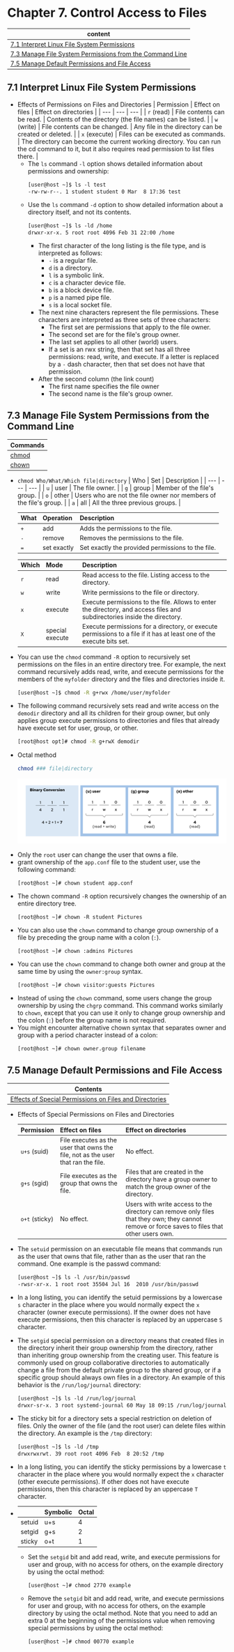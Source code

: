 # Chapter 7. Control Access to Files

| content |
| --- |
| [7.1 Interpret Linux File System Permissions](#7.1) |
| [7.3 Manage File System Permissions from the Command Line](#7.3) |
| [7.5 Manage Default Permissions and File Access](#7.5) |


<a name="7.1"></a>
## 7.1 Interpret Linux File System Permissions

* Effects of Permissions on Files and Directories
  | Permission | Effect on files | Effect on directories |
  | --- | --- | --- |
  | ```r``` (read) | File contents can be read. | Contents of the directory (the file names) can be listed. |
  | ```w``` (write) | File contents can be changed. | Any file in the directory can be created or deleted. |
  | ```x``` (execute) | Files can be executed as commands. | The directory can become the current working directory. You can run the cd command to it, but it also requires read permission to list files there. |
  * The ```ls``` command ```-l``` option shows detailed information about permissions and ownership:
    ```console
    [user@host ~]$ ls -l test
    -rw-rw-r--. 1 student student 0 Mar  8 17:36 test
    ```
  * Use the ```ls``` command ```-d``` option to show detailed information about a directory itself, and not its contents.
    ```console
    [user@host ~]$ ls -ld /home
    drwxr-xr-x. 5 root root 4096 Feb 31 22:00 /home
    ```
    * The first character of the long listing is the file type, and is interpreted as follows:
      * ```-``` is a regular file.
      * ```d``` is a directory.
      * ```l``` is a symbolic link.
      * ```c``` is a character device file.
      * ```b``` is a block device file.
      * ```p``` is a named pipe file.
      * ```s``` is a local socket file.
    * The next nine characters represent the file permissions. These characters are interpreted as three sets of three characters: 
        * The first set are permissions that apply to the file owner. 
        * The second set are for the file's group owner.
        * The last set applies to all other (world) users. 
        * If a set is an rwx string, then that set has all three permissions: read, write, and execute. If a letter is replaced by a ```-``` dash character, then that set does not have that permission.
    * After the second column (the link count)
      * The first name specifies the file owner
      * The second name is the file's group owner.

<a name="7.3"></a>
## 7.3 Manage File System Permissions from the Command Line

| Commands |
| --- |
| [chmod](#chmod) |
| [chown](#chown) |

<a name="chmod"></a>
* ```chmod Who/What/Which file|directory```
  | Who | Set | Description |
  | --- | --- | --- |
  | ```u``` | user | The file owner. |
  | ```g``` | group | Member of the file's group. |
  | ```o``` | other | Users who are not the file owner nor members of the file's group. |
  | ```a``` | all | All the three previous groups. |

  | What | Operation | Description |
  | --- | --- | --- |
  | ```+``` | add | Adds the permissions to the file. |
  | ```-``` | remove | Removes the permissions to the file. |
  | ```=``` | set exactly | Set exactly the provided permissions to the file. |

  | Which | Mode | Description |
  | --- | --- | --- |
  | ```r``` | read | Read access to the file. Listing access to the directory. |
  | ```w``` | write | Write permissions to the file or directory. |
  | ```x``` | execute | Execute permissions to the file. Allows to enter the directory, and access files and subdirectories inside the directory. |
  | ```X``` | special execute | Execute permissions for a directory, or execute permissions to a file if it has at least one of the execute bits set. |

* You can use the ```chmod``` command ```-R``` option to recursively set permissions on the files in an entire directory tree. For example, the next command recursively adds read, write, and execute permissions for the members of the ```myfolder``` directory and the files and directories inside it.
  ```bash
  [user@host ~]$ chmod -R g+rwx /home/user/myfolder
  ```
  
* The following command recursively sets read and write access on the ```demodir``` directory and all its children for their group owner, but only applies group execute permissions to directories and files that already have execute set for user, group, or other.
  ```bash
  [root@host opt]# chmod -R g+rwX demodir
  ```
  
* Octal method
  ```bash
  chmod ### file|directory
  ```
  ![user-perms](https://github.com/Ahmed-Abd-El-gawad/Red-Hat-System-Administration-I-9.0-RH124/blob/main/Chapter%207.%20Control%20Access%20to%20Files/user-perms.svg)
  
<a name="chown"></a>
* Only the ```root``` user can change the user that owns a file.
* grant ownership of the ```app.conf``` file to the student user, use the following command:
  ```console
  [root@host ~]# chown student app.conf
  ```
* The chown command ```-R``` option recursively changes the ownership of an entire directory tree.
  ```console
  [root@host ~]# chown -R student Pictures
  ```
* You can also use the ```chown``` command to change group ownership of a file by preceding the group name with a colon (```:```).
  ```console
  [root@host ~]# chown :admins Pictures
  ```
* You can use the ```chown``` command to change both owner and group at the same time by using the ```owner:group``` syntax.
  ```console
  [root@host ~]# chown visitor:guests Pictures
  ```
* Instead of using the ```chown``` command, some users change the group ownership by using the ```chgrp``` command. This command works similarly to ```chown```, except that you can use it only to change group ownership and the colon (```:```) before the group name is not required.
* You might encounter alternative chown syntax that separates owner and group with a period character instead of a colon:
  ```console
  [root@host ~]# chown owner.group filename
  ```

<a name="7.5"></a>
## 7.5 Manage Default Permissions and File Access

| Contents|
| --- |
| [Effects of Special Permissions on Files and Directories](#special_permissions) |

<a name="special_permissions"></a>
* Effects of Special Permissions on Files and Directories
  
  | Permission|  Effect on files | Effect on directories |
  | --- | --- | --- |
  | ```u+s``` (suid) | File executes as the user that owns the file, not as the user that ran the file. | No effect. |
  | ```g+s``` (sgid) | File executes as the group that owns the file. | Files that are created in the directory have a group owner to match the group owner of the directory. |
  | ```o+t``` (sticky) | No effect. | Users with write access to the directory can remove only files that they own; they cannot remove or force saves to files that other users own. |

* The ```setuid``` permission on an executable file means that commands run as the user that owns that file, rather than as the user that ran the command. One example is the passwd command:
  ```console
  [user@host ~]$ ls -l /usr/bin/passwd
  -rwsr-xr-x. 1 root root 35504 Jul 16  2010 /usr/bin/passwd
  ```
* In a long listing, you can identify the setuid permissions by a lowercase ```s``` character in the place where you would normally expect the ```x``` character (owner execute permissions). If the owner does not have execute permissions, then this character is replaced by an uppercase ```S``` character.

* The ```setgid``` special permission on a directory means that created files in the directory inherit their group ownership from the directory, rather than inheriting group ownership from the creating user. This feature is commonly used on group collaborative directories to automatically change a file from the default private group to the shared group, or if a specific group should always own files in a directory. An example of this behavior is the ```/run/log/journal``` directory:
  ```console
  [user@host ~]$ ls -ld /run/log/journal
  drwxr-sr-x. 3 root systemd-journal 60 May 18 09:15 /run/log/journal
  ```

* The sticky bit for a directory sets a special restriction on deletion of files. Only the owner of the file (and the root user) can delete files within the directory. An example is the ```/tmp``` directory:
  ```console
  [user@host ~]$ ls -ld /tmp
  drwxrwxrwt. 39 root root 4096 Feb  8 20:52 /tmp
  ```
* In a long listing, you can identify the sticky permissions by a lowercase ```t``` character in the place where you would normally expect the ```x``` character (other execute permissions). If other does not have execute permissions, then this character is replaced by an uppercase ```T``` character.

* |  | Symbolic | Octal |
  | --- | --- | --- |
  | setuid | u+s | 4 |
  | setgid | g+s | 2 |
  | sticky | o+t | 1 |
  
  * Set the ```setgid``` bit and add read, write, and execute permissions for user and group, with no access for others, on the example directory by using the octal method:
    ```cosole
    [user@host ~]# chmod 2770 example
    ```
  * Remove the ```setgid``` bit and add read, write, and execute permissions for user and group, with no access for others, on the example directory by using the octal method. Note that you need to add an extra 0 at the beginning of the permissions value when removing special permissions by using the octal method:
    ```console
    [user@host ~]# chmod 00770 example
    ```
  

